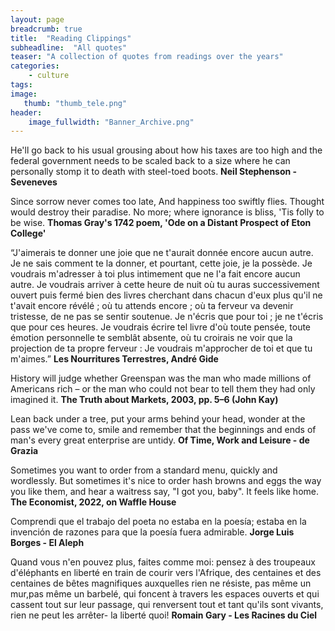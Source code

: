 ```yaml
---
layout: page
breadcrumb: true
title:  "Reading Clippings"
subheadline:  "All quotes"
teaser: "A collection of quotes from readings over the years"
categories:
    - culture
tags:
image:
   thumb: "thumb_tele.png"
header:
    image_fullwidth: "Banner_Archive.png"
---
```

He'll go back to his usual grousing about how his taxes are too high and the federal government needs to be scaled back to a size where he can personally stomp it to death with steel-toed boots.
**Neil Stephenson - Seveneves**

Since sorrow never comes too late,
      And happiness too swiftly flies.
Thought would destroy their paradise.
No more; where ignorance is bliss,
      'Tis folly to be wise.
**Thomas Gray's 1742 poem, 'Ode on a Distant Prospect of Eton College'**

“J'aimerais te donner une joie que ne t'aurait donnée encore aucun autre. Je ne sais comment te la donner, et pourtant, cette joie, je la possède. Je voudrais m'adresser à toi plus intimement que ne l'a fait encore aucun autre. Je voudrais arriver à cette heure de nuit où tu auras successivement ouvert puis fermé bien des livres cherchant dans chacun d'eux plus qu'il ne t'avait encore révélé ; où tu attends encore ; où ta ferveur va devenir tristesse, de ne pas se sentir soutenue. Je n'écris que pour toi ; je ne t'écris que pour ces heures. Je voudrais écrire tel livre d'où toute pensée, toute émotion personnelle te semblât absente, où tu croirais ne voir que la projection de ta propre ferveur : Je voudrais m'approcher de toi et que tu m'aimes.”
**Les Nourritures Terrestres, André Gide**

History will judge whether Greenspan was the man who made millions of Americans rich – or the man who could not bear to tell them they had only imagined it. 
**The Truth about Markets, 2003, pp. 5–6 (John Kay)**

Lean back under a tree, put your arms behind your head, wonder at the pass we've come to, smile and remember that the beginnings and ends of man's every great enterprise are untidy.
**Of Time, Work and Leisure - de Grazia**

Sometimes you want to order from a standard menu, quickly and wordlessly. But sometimes it's nice to order hash browns and eggs the way you like them, and hear a waitress say, "I got you, baby". It feels like home.
**The Economist, 2022, on Waffle House**

Comprendi que el trabajo del poeta no estaba en la poesía; estaba en la invención de razones para que la poesía fuera admirable.
**Jorge Luis Borges - El Aleph**

Quand vous n'en pouvez plus, faites comme moi: pensez à des troupeaux d'éléphants en liberté en train de courir vers l'Afrique, des centaines et des centaines de bêtes magnifiques auxquelles rien ne résiste, pas même un mur,pas même un barbelé, qui foncent à travers les espaces ouverts et qui cassent tout sur leur passage, qui renversent tout et tant qu'ils sont vivants, rien ne peut les arrêter- la liberté quoi!
**Romain Gary - Les Racines du Ciel**
